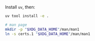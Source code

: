 Install `uv`, then:
```bash
uv tool install -e .

# man page
mkdir -p "$XDG_DATA_HOME"/man/man1
ln -s certs.1 "$XDG_DATA_HOME"/man/man1
```
